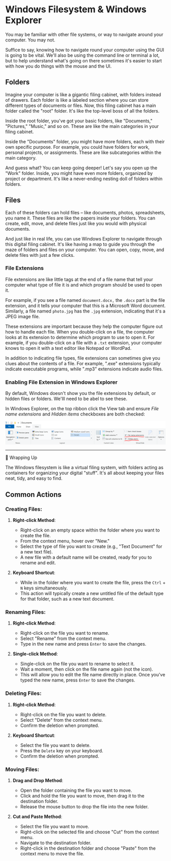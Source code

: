 # Windows Filesystem & Windows Explorer

You may be familiar with other file systems, or way to navigate around your computer. You may not.

Suffice to say, knowing how to navigate round your computer using the GUI is going to be vital. We'll also be using the command line or terminal a lot, but to help understand what's going on there sometimes it's easier to start with how you do things with the mouse and the UI.

## Folders

Imagine your computer is like a gigantic filing cabinet, with folders instead of drawers. Each folder is like a labeled section where you can store different types of documents or files. Now, this filing cabinet has a main folder called the "root" folder. It's like the top-level boss of all the folders.

Inside the root folder, you've got your basic folders, like "Documents," "Pictures," "Music," and so on. These are like the main categories in your filing cabinet.

Inside the "Documents" folder, you might have more folders, each with their own specific purpose. For example, you could have folders for work, personal projects, or assignments. These are like subcategories within the main category.

And guess what? You can keep going deeper! Let's say you open up the "Work" folder. Inside, you might have even more folders, organized by project or department. It's like a never-ending nesting doll of folders within folders.

## Files

Each of these folders can hold files – like documents, photos, spreadsheets, you name it. These files are like the papers inside your folders. You can create, edit, move, and delete files just like you would with physical documents.

And just like in real life, you can use Windows Explorer to navigate through this digital filing cabinet. It's like having a map to guide you through the maze of folders and files on your computer. You can open, copy, move, and delete files with just a few clicks.

### File Extensions


File extensions are like little tags at the end of a file name that tell your computer what type of file it is and which program should be used to open it. 

For example, if you see a file named ```document.docx,``` the ```.docx``` part is the file extension, and it tells your computer that this is a Microsoft Word document. Similarly, a file named ```photo.jpg``` has the ```.jpg``` extension, indicating that it's a JPEG image file.

These extensions are important because they help the computer figure out how to handle each file. When you double-click on a file, the computer looks at its extension to determine which program to use to open it. For example, if you double-click on a file with a ```.txt``` extension, your computer knows to open it with a text editor like Notepad or WordPad.

In addition to indicating file types, file extensions can sometimes give you clues about the contents of a file. For example, ".exe" extensions typically indicate executable programs, while ".mp3" extensions indicate audio files.

### Enabling File Extension in Windows Explorer

By default, Windows doesn't show you the file extensions by default, or hidden files or folders. We'lll need to be abel to see these.

In Windows Explorer, on the top ribbon click the View tab and ensure *File name extensions* and *Hidden items* checkboxes are both checked:

![enable hidden files and extensions](images/viewextensions.PNG)

***

:thought_balloon: Wrapping Up

The Windows filesystem is like a virtual filing system, with folders acting as containers for organizing your digital "stuff". It's all about keeping your files neat, tidy, and easy to find.

## Common Actions

### Creating Files:
1. **Right-click Method**:
   - Right-click on an empty space within the folder where you want to create the file.
   - From the context menu, hover over "New."
   - Select the type of file you want to create (e.g., "Text Document" for a new text file).
   - A new file with a default name will be created, ready for you to rename and edit.

2. **Keyboard Shortcut**:
   - While in the folder where you want to create the file, press the `Ctrl` + `N` keys simultaneously.
   - This action will typically create a new untitled file of the default type for that folder, such as a new text document.

### Renaming Files:
1. **Right-click Method**:
   - Right-click on the file you want to rename.
   - Select "Rename" from the context menu.
   - Type in the new name and press `Enter` to save the changes.

2. **Single-click Method**:
   - Single-click on the file you want to rename to select it.
   - Wait a moment, then click on the file name again (not the icon).
   - This will allow you to edit the file name directly in place. Once you've typed the new name, press `Enter` to save the changes.

### Deleting Files:
1. **Right-click Method**:
   - Right-click on the file you want to delete.
   - Select "Delete" from the context menu.
   - Confirm the deletion when prompted.

2. **Keyboard Shortcut**:
   - Select the file you want to delete.
   - Press the `Delete` key on your keyboard.
   - Confirm the deletion when prompted.

### Moving Files:
1. **Drag and Drop Method**:
   - Open the folder containing the file you want to move.
   - Click and hold the file you want to move, then drag it to the destination folder.
   - Release the mouse button to drop the file into the new folder.

2. **Cut and Paste Method**:
   - Select the file you want to move.
   - Right-click on the selected file and choose "Cut" from the context menu.
   - Navigate to the destination folder.
   - Right-click in the destination folder and choose "Paste" from the context menu to move the file.
